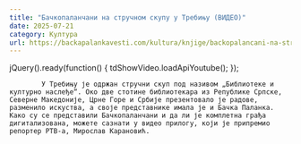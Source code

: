 ```yaml
---
title: "Бачкопаланчани на стручном скупу у Требињу (ВИДЕО)"
date: 2025-07-21
category: Култура
url: https://backapalankavesti.com/kultura/knjige/backopalancani-na-strucnom-skupu-u-trebinju-video/
---
```


jQuery().ready(function() {
                            tdShowVideo.loadApiYoutube(); 
                        });
                        
                    
            У Требињу је одржан стручни скуп под називом „Библиотеке и културно наслеђе“. Око две стотине библиотекара из Републике Српске, Северне Македоније, Црне Горе и Србије презентовало је радове, разменило искуства, а своје представнике имала је и Бачка Паланка. Како су се представили Бачкопаланчани и да ли је комплетна грађа дигитализована, можете сазнати у видео прилогу, који је припремио репортер РТВ-а, Мирослав Карановић.
